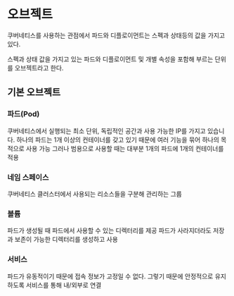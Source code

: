 # 오브젝트

쿠버네티스를 사용하는 관점에서 파드와 디플로이먼트는 스펙과 상태등의 값을 가지고 있다.

스펙과 상태 값을 가지고 있는 파드와 디플로이먼트 및 개별 속성을 포함해 부르는 단위를 오브젝트라고 한다.

## 기본 오브젝트

### 파드(Pod)

쿠버네티스에서 실행되는 최소 단위, 독립적인 공간과 사용 가능한 IP를 가지고 있습니다.
하나의 파드는 1개 이상의 컨테이너를 갖고 있기 때문에 여러 기능을 묶어 하나의 목적으로 사용 가능
그러나 범용으로 사용할 때는 대부분 1개의 파드에 1개의 컨테이너를 적용

### 네임 스페이스

쿠버네티스 클러스터에서 사용되는 리소스들을 구분해 관리하는 그룹

### 볼륨

파드가 생성될 때 파드에서 사용할 수 있는 디렉터리를 제공
파드가 사라지더라도 저장과 보존이 가능한 디렉터리를 생성하고 사용

### 서비스

파드가 유동적이기 때문에 접속 정보가 고정일 수 없다. 그렇기 때문에 안정적으로 유지하도록 서비스를 통해 내/외부로 연결
